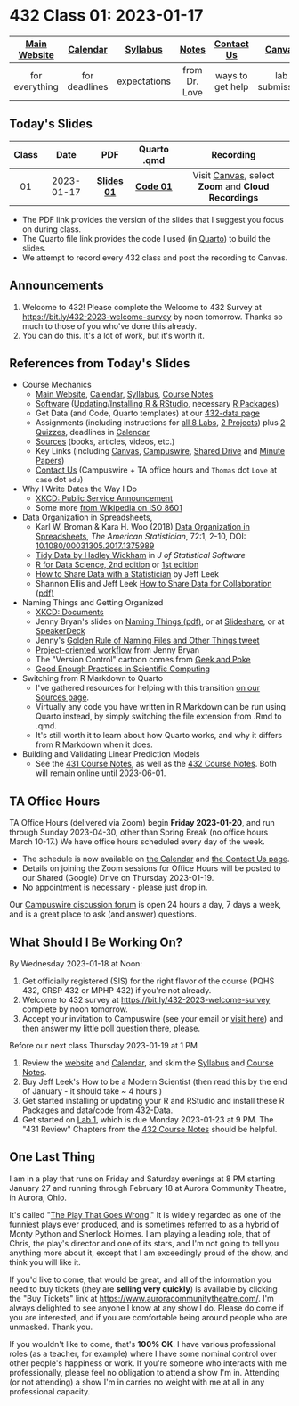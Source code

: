 # 432 Class 01: 2023-01-17

[Main Website](https://thomaselove.github.io/432-2023/) | [Calendar](https://thomaselove.github.io/432-2023/calendar.html) | [Syllabus](https://thomaselove.github.io/432-syllabus-2023/) | [Notes](https://thomaselove.github.io/432-notes/) | [Contact Us](https://thomaselove.github.io/432-2023/contact.html) | [Canvas](https://canvas.case.edu) | [Data and Code](https://github.com/THOMASELOVE/432-data) | [Sources](https://github.com/THOMASELOVE/432-classes-2023/tree/main/sources)
:-----------: | :--------------: | :----------: | :---------: | :-------------: | :-----------: | :------------: |:------:
for everything | for deadlines | expectations | from Dr. Love | ways to get help | lab submission | for downloads | to read

## Today's Slides

Class | Date | PDF | Quarto .qmd | Recording
:---: | :--------: | :------: | :------: | :-------------:
01 | 2023-01-17 | **[Slides 01](https://github.com/THOMASELOVE/432-slides-2023/blob/main/slides01.pdf)** | **[Code 01](https://github.com/THOMASELOVE/432-slides-2023/blob/main/slides01.qmd)** | Visit [Canvas](https://canvas.case.edu/), select **Zoom** and **Cloud Recordings**

- The PDF link provides the version of the slides that I suggest you focus on during class.
- The Quarto file link provides the code I used (in [Quarto](https://quarto.org/)) to build the slides.
- We attempt to record every 432 class and post the recording to Canvas.

## Announcements
 
1. Welcome to 432! Please complete the Welcome to 432 Survey at <https://bit.ly/432-2023-welcome-survey> by noon tomorrow. Thanks so much to those of you who've done this already.
2. You can do this. It's a lot of work, but it's worth it.

## References from Today's Slides

- Course Mechanics
    - [Main Website](https://thomaselove.github.io/432-2023/), [Calendar](https://thomaselove.github.io/432-2023/calendar.html), [Syllabus](https://thomaselove.github.io/432-syllabus-2023/), [Course Notes](https://thomaselove.github.io/432-notes/)
    - [Software](https://thomaselove.github.io/432-2023/software.html) ([Updating/Installing R & RStudio](https://thomaselove.github.io/432-2023/software.html#installing-r-and-rstudio), necessary [R Packages](https://thomaselove.github.io/432-2023/software.html#r-packages-to-install))
    - Get Data (and Code, Quarto templates) at our [432-data page](https://github.com/THOMASELOVE/432-data)
    - Assignments (including instructions for [all 8 Labs](https://thomaselove.github.io/432-2023/lab1.html), [2 Projects](https://thomaselove.github.io/432-2023/projA.html)) plus [2 Quizzes](https://thomaselove.github.io/432-2023/quiz1.html), deadlines in [Calendar](https://thomaselove.github.io/432-2023/calendar.html)
    - [Sources](https://github.com/THOMASELOVE/432-classes-2023/tree/main/sources) (books, articles, videos, etc.)
    - Key Links (including [Canvas](https://canvas.case.edu/), [Campuswire](https://campuswire.com/), [Shared Drive](https://docs.google.com/document/d/1A6-P4TRXrCZVAqfDWw_s75lBGID9wHiaJjbsjltXojs/edit?usp=sharing) and [Minute Papers](https://github.com/THOMASELOVE/432-minute-2023))
    - [Contact Us](https://thomaselove.github.io/432-2023/contact.html) (Campuswire + TA office hours and `Thomas` dot `Love` at `case` dot `edu`)
- Why I Write Dates the Way I Do
    - [XKCD: Public Service Announcement](https://xkcd.com/1179/)
    - Some more [from Wikipedia on ISO 8601](https://en.wikipedia.org/wiki/ISO_8601)
- Data Organization in Spreadsheets, 
    - Karl W. Broman & Kara H. Woo (2018) [Data Organization in Spreadsheets]([pdf/Broman_and_Woo_2018_Data_Organization_in_Spreadsheets.pdf](https://github.com/THOMASELOVE/432-classes-2023/blob/main/sources/pdf/Broman_and_Woo_2018_Data_Organization_in_Spreadsheets.pdf)), *The American Statistician*, 72:1, 2-10, DOI: [10.1080/00031305.2017.1375989](https://doi.org/10.1080/00031305.2017.1375989)
    - [Tidy Data by Hadley Wickham](https://www.jstatsoft.org/article/view/v059i10) in *J of Statistical Software*
    - [R for Data Science, 2nd edition](https://r4ds.hadley.nz/) or [1st edition](https://r4ds.had.co.nz/)
    - [How to Share Data with a Statistician](https://github.com/jtleek/datasharing) by Jeff Leek
    - Shannon Ellis and Jeff Leek [How to Share Data for Collaboration (pdf)](https://peerj.com/preprints/3139v5.pdf)
- Naming Things and Getting Organized
    - [XKCD: Documents](https://xkcd.com/1459/)
    - Jenny Bryan's slides on [Naming Things (pdf)](http://www2.stat.duke.edu/~rcs46/lectures_2015/01-markdown-git/slides/naming-slides/naming-slides.pdf), or at [Slideshare](https://www.slideshare.net/milkers/naming-things), or at [SpeakerDeck](https://speakerdeck.com/jennybc/how-to-name-files)
    - Jenny's [Golden Rule of Naming Files and Other Things tweet](https://twitter.com/jennybryan/status/807805087544328192?lang=en)
    - [Project-oriented workflow](https://www.tidyverse.org/blog/2017/12/workflow-vs-script/) from Jenny Bryan
    - The "Version Control" cartoon comes from [Geek and Poke](https://geek-and-poke.com/)
    - [Good Enough Practices in Scientific Computing](http://bit.ly/good-enuff)
- Switching from R Markdown to Quarto
    - I've gathered resources for helping with this transition [on our Sources page](https://github.com/THOMASELOVE/432-classes-2023/tree/main/sources#learning-about-quarto-and-making-the-switch-from-r-markdown).
    - Virtually any code you have written in R Markdown can be run using Quarto instead, by simply switching the file extension from .Rmd to .qmd.
    - It's still worth it to learn about how Quarto works, and why it differs from R Markdown when it does.
- Building and Validating Linear Prediction Models
    - See the [431 Course Notes](https://thomaselove.github.io/431-notes/), as well as the [432 Course Notes](https://thomaselove.github.io/432-notes/). Both will remain online until 2023-06-01.

## TA Office Hours

TA Office Hours (delivered via Zoom) begin **Friday 2023-01-20**, and run through Sunday 2023-04-30, other than Spring Break (no office hours March 10-17.) We have office hours scheduled every day of the week.

- The schedule is now available on [the Calendar](https://thomaselove.github.io/432-2023/calendar.html) and [the Contact Us page](https://thomaselove.github.io/432-2023/contact.html). 
- Details on joining the Zoom sessions for Office Hours will be posted to our Shared (Google) Drive on Thursday 2023-01-19.
- No appointment is necessary - please just drop in.

Our [Campuswire discussion forum](https://thomaselove.github.io/432-2023/contact.html#once-class-starts) is open 24 hours a day, 7 days a week, and is a great place to ask (and answer) questions.

## What Should I Be Working On?

By Wednesday 2023-01-18 at Noon:

1. Get officially registered (SIS) for the right flavor of the course (PQHS 432, CRSP 432 or MPHP 432) if you're not already.
2. Welcome to 432 survey at https://bit.ly/432-2023-welcome-survey complete by noon tomorrow.
3. Accept your invitation to Campuswire (see your email or [visit here](https://thomaselove.github.io/432-2023/contact.html#once-class-starts)) and then answer my little poll question there, please.

Before our next class Thursday 2023-01-19 at 1 PM

1. Review the [website](https://thomaselove.github.io/432-2023/) and [Calendar](https://thomaselove.github.io/432-2023/calendar.html), and skim the [Syllabus](https://thomaselove.github.io/432-syllabus-2023/) and [Course Notes](https://thomaselove.github.io/432-notes/).
2. Buy Jeff Leek's How to be a Modern Scientist (then read this by the end of January - it should take ~ 4 hours.)
3. Get started installing or updating your R and RStudio and install these R Packages and data/code from 432-Data.
4. Get started on [Lab 1](https://thomaselove.github.io/432-2023/lab1.html), which is due Monday 2023-01-23 at 9 PM. The "431 Review" Chapters from the [432 Course Notes](https://thomaselove.github.io/432-notes/) should be helpful.

## One Last Thing

I am in a play that runs on Friday and Saturday evenings at 8 PM starting January 27 and running through February 18 at Aurora Community Theatre, in Aurora, Ohio. 

It's called "[The Play That Goes Wrong](https://www.youtube.com/watch?v=DOWO4gq-whg)." It is widely regarded as one of the funniest plays ever produced, and is sometimes referred to as a hybrid of Monty Python and Sherlock Holmes. I am playing a leading role, that of Chris, the play's director and one of its stars, and I'm not going to tell you anything more about it, except that I am exceedingly proud of the show, and think you will like it. 

If you'd like to come, that would be great, and all of the information you need to buy tickets (they are **selling very quickly**) is available by clicking the "Buy Tickets" link at <https://www.auroracommunitytheatre.com/>. I'm always delighted to see anyone I know at any show I do. Please do come if you are interested, and if you are comfortable being around people who are unmasked. Thank you.

If you wouldn't like to come, that's **100% OK**. I have various professional roles (as a teacher, for example) where I have some nominal control over other people's happiness or work. If you're someone who interacts with me professionally, please feel no obligation to attend a show I'm in. Attending (or not attending) a show I'm in carries no weight with me at all in any professional capacity.
